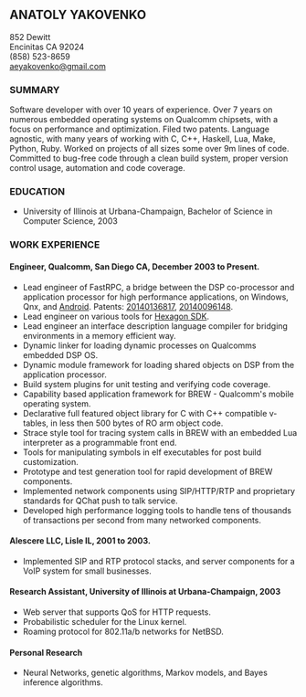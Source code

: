 ANATOLY YAKOVENKO
-----------------
852 Dewitt  
Encinitas CA 92024  
(858) 523-8659  
aeyakovenko@gmail.com  

### SUMMARY ###

Software developer with over 10 years of experience. Over 7 years
on numerous embedded operating systems on Qualcomm chipsets, with
a focus on performance and optimization.  Filed two patents.  Language
agnostic, with many years of working with C, C++, Haskell, Lua,
Make, Python, Ruby.  Worked on projects of all sizes some over 9m
lines of code.  Committed to bug-free code through a clean build
system, proper version control usage, automation and code coverage.

### EDUCATION ###
   * University of Illinois at Urbana-Champaign, Bachelor of Science
     in Computer Science, 2003

### WORK EXPERIENCE ###
#### Engineer, Qualcomm, San Diego CA, December 2003 to Present. ####
   * Lead engineer of FastRPC, a bridge between the DSP co-processor
     and application processor for high performance applications, on
     Windows, Qnx, and [Android].  Patents: [20140136817], 
     [20140096148].
   * Lead engineer on various tools for [Hexagon SDK].
   * Lead engineer an interface description language compiler for 
     bridging environments in a memory efficient way.
   * Dynamic linker for loading dynamic processes on
     Qualcomms embedded DSP OS.
   * Dynamic module framework for loading shared objects 
     on DSP from the application processor.
   * Build system plugins for unit testing and verifying code
     coverage.
   * Capability based application framework for BREW - Qualcomm's
     mobile operating system.
   * Declarative full featured object library for C with C++
     compatible v-tables, in less then 500 bytes of RO arm object
     code.
   * Strace style tool for tracing system calls in BREW with an 
     embedded Lua interpreter as a programmable front end.
   * Tools for manipulating symbols in elf executables for post
     build customization.
   * Prototype and test generation tool for rapid development of
     BREW components.
   * Implemented network components using SIP/HTTP/RTP and proprietary
     standards for QChat push to talk service.
   * Developed high performance logging tools to handle tens of
     thousands of transactions per second from many networked
     components.

#### Alescere LLC, Lisle IL, 2001 to 2003. ####
   * Implemented SIP and RTP protocol stacks, and server components
     for a VoIP system for small businesses.

#### Research Assistant, University of Illinois at Urbana-Champaign, 2003 ####
   * Web server that supports QoS for HTTP requests.
   * Probabilistic scheduler for the Linux kernel.
   * Roaming protocol for 802.11a/b networks for NetBSD.

#### Personal Research ####
  * Neural Networks, genetic algorithms, Markov models, and
    Bayes inference algorithms.

[20140136817]: https://www.google.com/patents/US20140136817
[20140096148]: https://www.google.com/patents/US20140096148
[Android]: https://www.codeaurora.org/cgit/quic/le/kernel/msm/tree/drivers/char/adsprpc.c?h=msm-3.4
[Hexagon SDK]: https://developer.qualcomm.com/mobile-development/maximize-hardware/multimedia-optimization-hexagon-sdk


